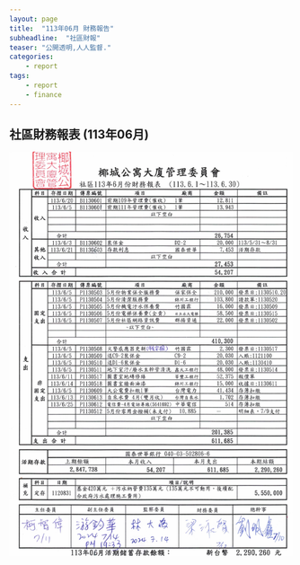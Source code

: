 ```yaml
---
layout: page
title:  "113年06月 財務報告"
subheadline:  "社區財報"
teaser: "公開透明,人人監督."
categories:
    - report
tags:
    - report
    - finance
---
```


## 社區財務報表 (113年06月)

![](https://github.com/coconutcity30050/community27/raw/gh-pages/assets/reports/113-06-%E8%B2%A1%E5%8B%99%E5%A0%B1%E8%A1%A8.jpg)

